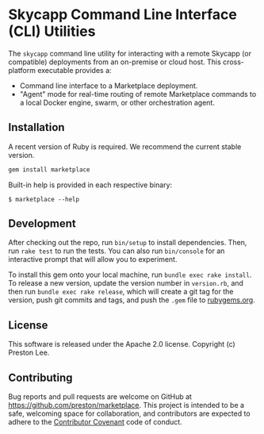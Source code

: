 # Skycapp Command Line Interface (CLI) Utilities

The `skycapp` command line utility for interacting with a remote Skycapp (or compatible) deployments from an on-premise or cloud host. This cross-platform executable provides a:

* Command line interface to a Marketplace deployment.
* "Agent" mode for real-time routing of remote Marketplace commands to a local Docker engine, swarm, or other orchestration agent.

## Installation

A recent version of Ruby is required. We recommend the current stable version.

```ruby
gem install marketplace
```

Built-in help is provided in each respective binary:

    $ marketplace --help


## Development

After checking out the repo, run `bin/setup` to install dependencies. Then, run `rake test` to run the tests. You can also run `bin/console` for an interactive prompt that will allow you to experiment.

To install this gem onto your local machine, run `bundle exec rake install`. To release a new version, update the version number in `version.rb`, and then run `bundle exec rake release`, which will create a git tag for the version, push git commits and tags, and push the `.gem` file to [rubygems.org](https://rubygems.org).

## License

This software is released under the Apache 2.0 license. Copyright (c) Preston Lee.

## Contributing

Bug reports and pull requests are welcome on GitHub at https://github.com/preston/marketplace. This project is intended to be a safe, welcoming space for collaboration, and contributors are expected to adhere to the [Contributor Covenant](http://contributor-covenant.org) code of conduct.
